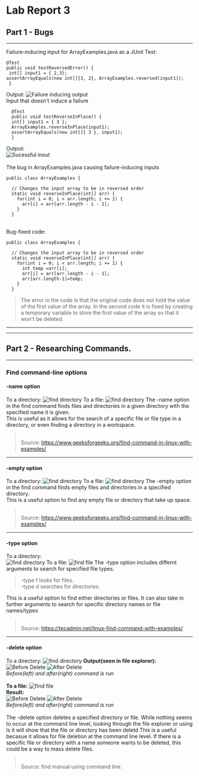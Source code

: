 # Lab Report 3
## Part 1 - Bugs
---
Failure-inducing input for ArrayExamples.java as a JUnit Test: <br>
```
@Test
public void testReversedError() {
 int[] input1 = { 2,3};
assertArrayEquals(new int[]{3, 2}, ArrayExamples.reversed(input1));
 }
```
  Output: 
  ![Failure inducing output](failure-inducing-output.png)
  <br>Input that doesn't induce a failure <br>
  ```
	@Test 
	public void testReverseInPlace() {
    int[] input1 = { 3 };
    ArrayExamples.reverseInPlace(input1);
    assertArrayEquals(new int[]{ 3 }, input1);
	}
```
Output: <br>
![Sucessful inout](Sucess-input.png)
<br>
<br>
The bug in ArrayExamples.java causing failure-inducing inputs<br>

```
public class ArrayExamples {

  // Changes the input array to be in reversed order
  static void reverseInPlace(int[] arr) {
    for(int i = 0; i < arr.length; i += 1) {
      arr[i] = arr[arr.length - i - 1];
    }
  }
```
<br>
Bug-fixed code:
<br>

```
public class ArrayExamples {

  // Changes the input array to be in reversed order
  static void reverseInPlace(int[] arr) {
    for(int i = 0; i < arr.length; i += 1) {
      int temp =arr[i];
      arr[i] = arr[arr.length - i - 1];
      arr[arr.length-1]=temp;
    }
  }
```
>The error in the code is that the original code does not hold the value of the first value of the array. 
>In the second code it is fixed by creating a temporary variable to store the first value of the array so that it won't be deleted.<br>
---
---
## Part 2 - Researching Commands.
---
### Find command-line options <br>
#### -name option<br>
To a directory:
![find directory](Find-name-dir.png)
To a file:
![find directory](find-name-file.png)
The -name option in the find command finds files and directories in a given directory with the specified name it is given.<br>
This is useful as it allows for the search of a specific file or file type in a directory, or even finding a directory in a workspace. 
><br>Source: https://www.geeksforgeeks.org/find-command-in-linux-with-examples/
---
#### -empty option <br>
To a directory:
![find directory](find-empty-dir.png)
To a file:
![find directory](find-empty-file.png)
The -empty option in the find command finds empty files and directories in a specified directory.<br>
This is a useful option to find any empty file or directory that take up space.
><br>Source: https://www.geeksforgeeks.org/find-command-in-linux-with-examples/
---
#### -type option <br>
To a directory:<br>
![find directory](find-type-d-dir.png)
To a file:
![find file](find-f.png)
The -type option includes differnt arguments to search for specified file types.<br>
>-type f looks for files.<br>
>-type d searches for directories.<br>

This is a useful option to find either directories or files. It can also take in further arguments to search for specific directory names or file names/types<br>
><br>Source: https://tecadmin.net/linux-find-command-with-examples/
---
#### -delete option <br>
To a directory:
![find directory](find-delete-dir.png)
**Output(seen in file explorer):**<br>
![Before Delete](find-delete-dir-before.png) ![After Delete](find-delete-dir-after.png)
<br>*Before(left) and after(right) command is run*<br><br>
**To a file:**
![find file](find-delete-file.png)
<br>**Result:**<br>
![Before Delete](find-delete-file-before.png) ![After Delete](find-delete-file-after.png)
<br>*Before(left) and after(right) command is run*<br><br>
The -delete option deletes a specified directory or file. While nothing seems to occur at the command line level, looking through the file explorer or using ls it will show that the file or directory has been deletd
This is a useful becasue it allows for file deletion at the command line level. If there is a specific file or directory with a name someone wants to be deleted, this could be a way to mass delete files.<br>
><br>Source: find manual using command line.
  
